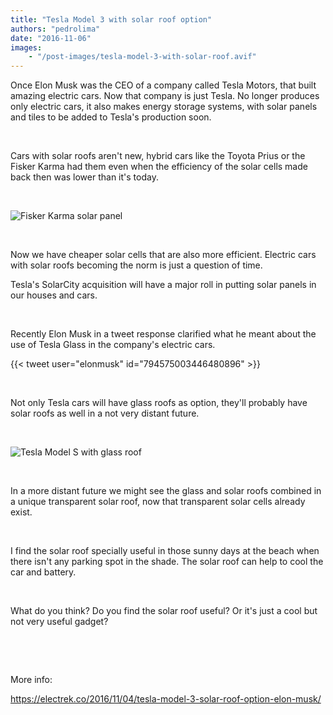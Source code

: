 ```yaml
---
title: "Tesla Model 3 with solar roof option"
authors: "pedrolima"
date: "2016-11-06"
images: 
    - "/post-images/tesla-model-3-with-solar-roof.avif"
---
```


Once Elon Musk was the CEO of a company called Tesla Motors, that built amazing electric cars. Now that company is just Tesla. No longer produces only electric cars, it also makes energy storage systems, with solar panels and tiles to be added to Tesla's production soon.

 

Cars with solar roofs aren't new, hybrid cars like the Toyota Prius or the Fisker Karma had them even when the efficiency of the solar cells made back then was lower than it's today.

 

![Fisker Karma solar panel](post-images/fisker-karma-solar-panel.avif)

 

Now we have cheaper solar cells that are also more efficient. Electric cars with solar roofs becoming the norm is just a question of time.

Tesla's SolarCity acquisition will have a major roll in putting solar panels in our houses and cars.

 

Recently Elon Musk in a tweet response clarified what he meant about the use of Tesla Glass in the company's electric cars.

{{< tweet user="elonmusk" id="794575003446480896" >}}

 

Not only Tesla cars will have glass roofs as option, they'll probably have solar roofs as well in a not very distant future.

 

![Tesla Model S with glass roof](post-images/tesla-model-s-with-glass-roof.avif)

 

In a more distant future we might see the glass and solar roofs combined in a unique transparent solar roof, now that transparent solar cells already exist.

 

I find the solar roof specially useful in those sunny days at the beach when there isn't any parking spot in the shade. The solar roof can help to cool the car and battery.

 

What do you think? Do you find the solar roof useful? Or it's just a cool but not very useful gadget?

 

 

More info:

https://electrek.co/2016/11/04/tesla-model-3-solar-roof-option-elon-musk/
